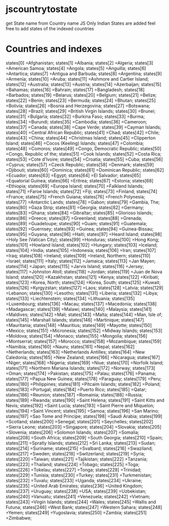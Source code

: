 # jscountrytostate
get State name from Country name JS
Only Indian States are added feel free to add states of the indexed countries
# Countries and indexes
states[0] =Afghanistan;
states[1] =Albania;
states[2] =Algeria;
states[3] =American Samoa;
states[4] =Angola;
states[5] =Anguilla;
states[6] =Antartica;
states[7] =Antigua and Barbuda;
states[8] =Argentina;
states[9] =Armenia;
states[10] =Aruba;
states[11] =Ashmore and Cartier Island;
states[12] =Australia;
states[13] =Austria;
states[14] =Azerbaijan;
states[15] =Bahamas;
states[16] =Bahrain;
states[17] =Bangladesh;
states[18] =Barbados;
states[19] =Belarus;
states[20] =Belgium;
states[21] =Belize;
states[22] =Benin;
states[23] =Bermuda;
states[24] =Bhutan;
states[25] =Bolivia;
states[26] =Bosnia and Herzegovina;
states[27] =Botswana;
states[28] =Brazil;
states[29] =British Virgin Islands;
states[30] =Brunei;
states[31] =Bulgaria;
states[32] =Burkina Faso;
states[33] =Burma;
states[34] =Burundi;
states[35] =Cambodia;
states[36] =Cameroon;
states[37] =Canada;
states[38] =Cape Verde;
states[39] =Cayman Islands;
states[40] =Central African Republic;
states[41] =Chad;
states[42] =Chile;
states[43] =China;
states[44] =Christmas Island;
states[45] =Clipperton Island;
states[46] =Cocos (Keeling) Islands;
states[47] =Colombia;
states[48] =Comoros;
states[49] =Congo, Democratic Republic;
states[50] =Congo, Republic of the;
states[51] =Cook Islands;
states[52] =Costa Rica;
states[53] =Cote d'Ivoire;
states[54] =Croatia;
states[55] =Cuba;
states[56] =Cyprus;
states[57] =Czeck Republic;
states[58] =Denmark;
states[59] =Djibouti;
states[60] =Dominica;
states[61] =Dominican Republic;
states[62] =Ecuador;
states[63] =Egypt;
states[64] =El Salvador;
states[65] =Equatorial Guinea;
states[66] =Eritrea;
states[67] =Estonia;
states[68] =Ethiopia;
states[69] =Europa Island;
states[70] =Falkland Islands;
states[71] =Faroe Islands;
states[72] =Fiji;
states[73] =Finland;
states[74] =France;
states[75] =French Guiana;
states[76] =French Polynesia;
states[77] =Antarctic Lands;
states[78] =Gabon;
states[79] =Gambia, The;
states[80] =Gaza Strip;
states[81] =Georgia;
states[82] =Germany;
states[83] =Ghana;
states[84] =Gibraltar;
states[85] =Glorioso Islands;
states[86] =Greece;
states[87] =Greenland;
states[88] =Grenada;
states[89] =Guadeloupe;
states[90] =Guam;
states[91] =Guatemala;
states[92] =Guernsey;
states[93] =Guinea;
states[94] =Guinea-Bissau;
states[95] =Guyana;
states[96] =Haiti;
states[97] =Heard Island;
states[98] =Holy See (Vatican City);
states[99] =Honduras;
states[100] =Hong Kong;
states[101] =Howland Island;
states[102] =Hungary;
states[103] =Iceland;
states[104] =India;
states[105] =Indonesia;
states[106] =Iran;
states[107] =Iraq;
states[108] =Ireland;
states[109] =Ireland, Northern;
states[110] =Israel;
states[111] =Italy;
states[112] =Jamaica;
states[113] =Jan Mayen;
states[114] =Japan;
states[115] =Jarvis Island;
states[116] =Jersey;
states[117] =Johnston Atoll;
states[118] =Jordan;
states[119] =Juan de Nova Island;
states[120] =Kazakhstan;
states[121] =Kenya;
states[122] =Kiribati;
states[123] =Korea, North;
states[124] =Korea, South;
states[125] =Kuwait;
states[126] =Kyrgyzstan;
states[127] =Laos;
states[128] =Latvia;
states[129] =Lebanon;
states[130] =Lesotho;
states[131] =Liberia;
states[132] =Libya;
states[133] =Liechtenstein;
states[134] =Lithuania;
states[135] =Luxembourg;
states[136] =Macau;
states[137] =Macedonia;
states[138] =Madagascar;
states[139] =Malawi;
states[140] =Malaysia;
states[141] =Maldives;
states[142] =Mali;
states[143] =Malta;
states[144] =Man, Isle of;
states[145] =Marshall Islands;
states[146] =Martinique;
states[147] =Mauritania;
states[148] =Mauritius;
states[149] =Mayotte;
states[150] =Mexico;
states[151] =Micronesia;
states[152] =Midway Islands;
states[153] =Moldova;
states[154] =Monaco;
states[155] =Mongolia;
states[156] =Montserrat;
states[157] =Morocco;
states[158] =Mozambique;
states[159] =Namibia;
states[160] =Nauru;
states[161] =Nepal;
states[162] =Netherlands;
states[163] =Netherlands Antilles;
states[164] =New Caledonia;
states[165] =New Zealand;
states[166] =Nicaragua;
states[167] =Niger;
states[168] =Nigeria;
states[169] =Niue;
states[170] =Norfolk Island;
states[171] =Northern Mariana Islands;
states[172] =Norway;
states[173] =Oman;
states[174] =Pakistan;
states[175] =Palau;
states[176] =Panama;
states[177] =Papua New Guinea;
states[178] =Paraguay;
states[179] =Peru;
states[180] =Philippines;
states[181] =Pitcaim Islands;
states[182] =Poland;
states[183] =Portugal;
states[184] =Puerto Rico;
states[185] =Qatar;
states[186] =Reunion;
states[187] =Romainia;
states[188] =Russia;
states[189] =Rwanda;
states[190] =Saint Helena;
states[191] =Saint Kitts and Nevis;
states[192] =Saint Lucia;
states[193] =Saint Pierre and Miquelon;
states[194] =Saint Vincent;
states[195] =Samoa;
states[196] =San Marino;
states[197] =Sao Tome and Principe;
states[198] =Saudi Arabia;
states[199] =Scotland;
states[200] =Senegal;
states[201] =Seychelles;
states[202] =Sierra Leone;
states[203] =Singapore;
states[204] =Slovakia;
states[205] =Slovenia;
states[206] =Solomon Islands;
states[207] =Somalia;
states[208] =South Africa;
states[209] =South Georgia;
states[210] =Spain;
states[211] =Spratly Islands;
states[212] =Sri Lanka;
states[213] =Sudan;
states[214] =Suriname;
states[215] =Svalbard;
states[216] =Swaziland;
states[217] =Sweden;
states[218] =Switzerland;
states[219] =Syria;
states[220] =Taiwan;
states[221] =Tajikistan;
states[222] =Tanzania;
states[223] =Thailand;
states[224] =Tobago;
states[225] =Toga;
states[226] =Tokelau;
states[227] =Tonga;
states[228] =Trinidad;
states[229] =Tunisia;
states[230] =Turkey;
states[231] =Turkmenistan;
states[232] =Tuvalu;
states[233] =Uganda;
states[234] =Ukraine;
states[235] =United Arab Emirates;
states[236] =United Kingdom;
states[237] =Uruguay;
states[238] =USA;
states[239] =Uzbekistan;
states[240] =Vanuatu;
states[241] =Venezuela;
states[242] =Vietnam;
states[243] =Virgin Islands;
states[244] =Wales;
states[245] =Wallis and Futuna;
states[246] =West Bank;
states[247] =Western Sahara;
states[248] =Yemen;
states[249] =Yugoslavia;
states[250] =Zambia;
states[251] =Zimbabwe;
